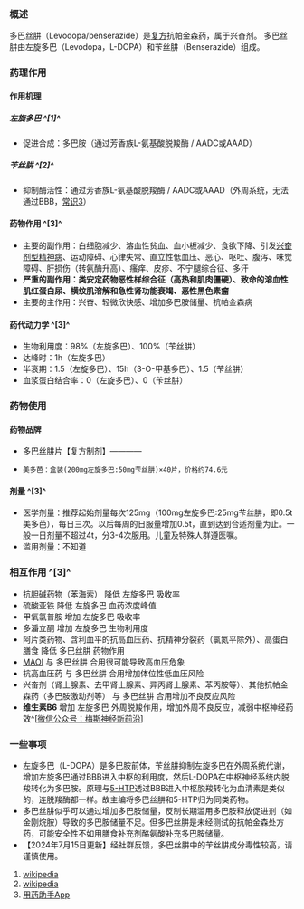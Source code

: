 ﻿### 概述
多巴丝肼（Levodopa/benserazide）是[复方](https://overspeed.wiki/%E5%A4%8D%E6%96%B9%E7%B3%BB%E5%88%97/)抗帕金森药，属于兴奋剂。
多巴丝肼由左旋多巴（Levodopa，L-DOPA）和苄丝肼（Benserazide）组成。
### 药理作用
#### 作用机理
##### 左旋多巴 ^[1]^
- 促进合成：多巴胺（通过芳香族L-氨基酸脱羧酶 / AADC或AAAD）
##### 苄丝肼 ^[2]^
- 抑制酶活性：通过芳香族L-氨基酸脱羧酶 / AADC或AAAD（外周系统，无法通过BBB，[常识3](https://overspeed.wiki/%E5%B8%B8%E8%AF%86/)）
#### 药物作用 ^[3]^
- 主要的副作用：白细胞减少、溶血性贫血、血小板减少、食欲下降、引发[兴奋剂型精神病](https://en.wikipedia.org/wiki/Stimulant_psychosis)、运动障碍、心律失常、直立性低血压、恶心、呕吐、腹泻、味觉障碍、肝损伤（转氨酶升高）、瘙痒、皮疹、不宁腿综合征、多汗
- **严重的副作用：类安定药物恶性样综合征（高热和肌肉僵硬）、致命的溶血性肌红蛋白尿、横纹肌溶解和急性肾功能衰竭、恶性黑色素瘤**
- 主要的主作用：兴奋、轻微欣快感、增加多巴胺储量、抗帕金森病
#### 药代动力学 ^[3]^
- 生物利用度：98%（左旋多巴）、100%（苄丝肼）
- 达峰时：1h（左旋多巴）
- 半衰期：1.5（左旋多巴）、15h（3-O-甲基多巴）、1.5（苄丝肼）
- 血浆蛋白结合率：0（左旋多巴）、0（苄丝肼）
### 药物使用
#### 药物品牌
- 多巴丝肼片【复方制剂】————
-     美多芭：盒装(200mg左旋多巴:50mg苄丝肼)×40片，价格约74.6元
#### 剂量 ^[3]^
- 医学剂量：推荐起始剂量每次125mg（100mg左旋多巴:25mg苄丝肼，即0.5t美多芭），每日三次。以后每周的日服量增加0.5t，直到达到合适剂量为止。一般一日剂量不超过4t，分3-4次服用。儿童及特殊人群遵医嘱。
- 滥用剂量：不知道
### 相互作用 ^[3]^
- 抗胆碱药物（苯海索） 降低 左旋多巴 吸收率
- 硫酸亚铁 降低 左旋多巴 血药浓度峰值
- 甲氧氯普胺 增加 左旋多巴 吸收率
- 多潘立酮 增加 左旋多巴 生物利用度
- 阿片类药物、含利血平的抗高血压药、抗精神分裂药（氯氮平除外）、高蛋白膳食 降低 多巴丝肼 药物作用
- [MAOI](https://overspeed.wiki/DXM/#%E5%8D%95%E8%83%BA%E6%B0%A7%E5%8C%96%E9%85%B6%E6%8A%91%E5%88%B6%E5%89%82%EF%BC%88MAOI%EF%BC%89%E3%80%90%E4%B8%A5%E7%A6%81%E3%80%91) 与 多巴丝肼 合用很可能导致高血压危象
- 抗高血压药 与 多巴丝肼 合用增加体位性低血压风险
- 兴奋剂（肾上腺素、去甲肾上腺素、异丙肾上腺素、苯丙胺等）、其他抗帕金森药（多巴胺激动剂等） 与 多巴丝肼 合用增加不良反应风险
- **维生素B6** 增加 左旋多巴 外周脱羧作用，增加外周不良反应，减弱中枢神经药效^[[微信公众号：梅斯神经新前沿](https://mp.weixin.qq.com/s?__biz=MzA3MDI4MDU1Ng==&mid=2652823651&idx=1&sn=d277cc04c4a7975f378b6a14e8f748a8)]
### 一些事项
- 左旋多巴（L-DOPA）是多巴胺前体，苄丝肼抑制左旋多巴在外周系统代谢，增加左旋多巴通过BBB进入中枢的利用度，然后L-DOPA在中枢神经系统内脱羧转化为多巴胺。原理与[5-HTP](https://overspeed.wiki/5-HTP/)透过BBB进入中枢脱羧转化为血清素是类似的，连脱羧酶都一样。故主编将多巴丝肼和5-HTP归为同类药物。
- 多巴丝肼似乎可以通过增加多巴胺储量，反制长期滥用多巴胺释放促进剂（如金刚烷胺）导致的多巴胺储量不足。但多巴丝肼是未经测试的抗帕金森处方药，可能安全性不如用膳食补充剂酪氨酸补充多巴胺储量。
- 【2024年7月15日更新】经社群反馈，多巴丝肼中的苄丝肼成分毒性较高，请谨慎使用。

1.	[wikipedia](https://en.wikipedia.org/wiki/L-DOPA)
2.	[wikipedia](https://en.wikipedia.org/wiki/Benserazide)
3.	[用药助手App](https://drugs.dxy.cn/pc)
